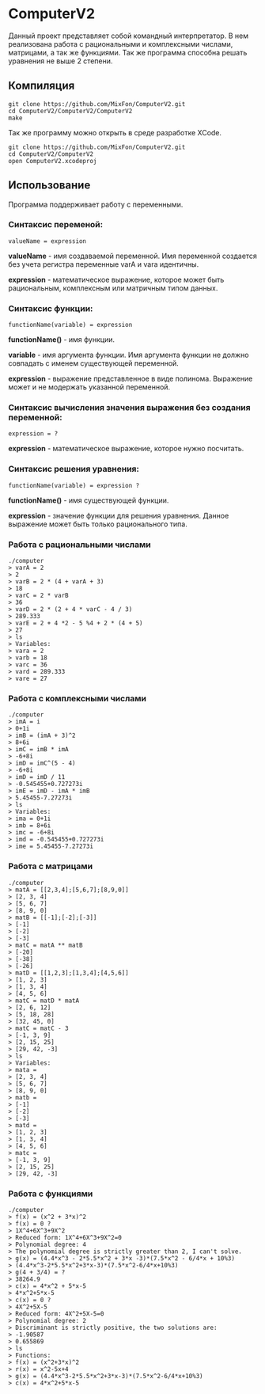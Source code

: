# ComputerV2
Данный проект представляет собой командный интерпретатор. В нем реализована работа с рациональными и комплексными числами, матрицами, а так же функциями. Так же программа способна решать уравнения не выше 2 степени.

## Компиляция
    
    git clone https://github.com/MixFon/ComputerV2.git
    cd ComputerV2/ComputerV2/ComputerV2
    make

Так же программу можно открыть в среде разработке XCode.

    git clone https://github.com/MixFon/ComputerV2.git
    cd ComputerV2/ComputerV2
    open ComputerV2.xcodeproj


## Использование
Программа поддерживает работу с переменными.

### Синтаксис переменой:

    valueName = expression

**valueName** - имя создаваемой переменной. Имя переменной создается без учета регистра переменные varA и vara идентичны.

**expression** - математическое выражение, которое может быть рациональным, комплексным или матричным типом данных.

### Синтаксис функции:

    functionName(variable) = expression
   
**functionName()** - имя функции.

**variable** - имя аргумента функции. Имя аргумента функции не должно совпадать с именем существующей переменной.

**expression** - выражение представленное в виде полинома. Выражение может и не модержать указанной переменной.

### Синтаксис вычисления значения выражения без создания переменной:

    expression = ?
    
**expression** - математическое выражение, которое нужно посчитать.

### Синтаксис решения уравнения:

    functionName(variable) = expression ?

**functionName()** - имя существующей функции.

**expression** - значение функции для решения уравнения. Данное выражение может быть только рационального типа.



### Работа с рациональными числами
    
    ./computer
    > varA = 2
    > 2
    > varB = 2 * (4 + varA + 3)
    > 18
    > varC = 2 * varB
    > 36
    > varD = 2 * (2 + 4 * varC - 4 / 3)
    > 289.333
    > varE = 2 + 4 *2 - 5 %4 + 2 * (4 + 5)
    > 27
    > ls
    > Variables:
    > vara = 2
    > varb = 18
    > varc = 36
    > vard = 289.333
    > vare = 27

### Работа с комплексными числами

    ./computer
    > imA = i
    > 0+1i
    > imB = (imA + 3)^2
    > 8+6i
    > imC = imB * imA
    > -6+8i
    > imD = imC^(5 - 4)
    > -6+8i
    > imD = imD / 11
    > -0.545455+0.727273i
    > imE = imD - imA * imB
    > 5.45455-7.27273i
    > ls
    > Variables:
    > ima = 0+1i
    > imb = 8+6i
    > imc = -6+8i
    > imd = -0.545455+0.727273i
    > ime = 5.45455-7.27273i

### Работа с матрицами

    ./computer
    > matA = [[2,3,4];[5,6,7];[8,9,0]]
    > [2, 3, 4]
    > [5, 6, 7]
    > [8, 9, 0]
    > matB = [[-1];[-2];[-3]]
    > [-1]
    > [-2]
    > [-3]
    > matC = matA ** matB
    > [-20]
    > [-38]
    > [-26]
    > matD = [[1,2,3];[1,3,4];[4,5,6]]
    > [1, 2, 3]
    > [1, 3, 4]
    > [4, 5, 6]
    > matC = matD * matA
    > [2, 6, 12]
    > [5, 18, 28]
    > [32, 45, 0]
    > matC = matC - 3
    > [-1, 3, 9]
    > [2, 15, 25]
    > [29, 42, -3]
    > ls
    > Variables:
    > mata =
    > [2, 3, 4]
    > [5, 6, 7]
    > [8, 9, 0]
    > matb =
    > [-1]
    > [-2]
    > [-3]
    > matd =
    > [1, 2, 3]
    > [1, 3, 4]
    > [4, 5, 6]
    > matc =
    > [-1, 3, 9]
    > [2, 15, 25]
    > [29, 42, -3]

### Работа с функциями

    ./computer
    > f(x) = (x^2 + 3*x)^2
    > f(x) = 0 ?
    > 1X^4+6X^3+9X^2
    > Reduced form: 1X^4+6X^3+9X^2=0
    > Polynomial degree: 4
    > The polynomial degree is strictly greater than 2, I can't solve.
    > g(x) = (4.4*x^3 - 2*5.5*x^2 + 3*x -3)*(7.5*x^2 - 6/4*x + 10%3)
    > (4.4*x^3-2*5.5*x^2+3*x-3)*(7.5*x^2-6/4*x+10%3)
    > g(4 + 3/4) = ?
    > 38264.9
    > c(x) = 4*x^2 + 5*x-5
    > 4*x^2+5*x-5
    > c(x) = 0 ?
    > 4X^2+5X-5
    > Reduced form: 4X^2+5X-5=0
    > Polynomial degree: 2
    > Discriminant is strictly positive, the two solutions are:
    > -1.90587
    > 0.655869
    > ls
    > Functions:
    > f(x) = (x^2+3*x)^2
    > r(x) = x^2-5x+4
    > g(x) = (4.4*x^3-2*5.5*x^2+3*x-3)*(7.5*x^2-6/4*x+10%3)
    > c(x) = 4*x^2+5*x-5
